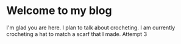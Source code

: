 # Welcome to my blog

I'm glad you are here. I plan to talk about crocheting.
I am currently crocheting a hat to match a scarf that I made.
Attempt 3
